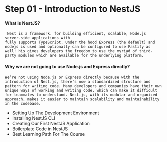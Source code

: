 # Step 01 - Introduction to NestJS

#### What is NestJS?
     Nest is a framework. for building efficient, scalable, Node.js server-side applications with
    fully supports TypeScript. Under the hood Express (the default) and nodejs is used and optionally can be configured to use Fastify as well! his gives developers the freedom to use the myriad of third-party modules which are available for the underlying platform.

#### Why we are not going to use Node.js and Express directly?
    We’re not using Node.js or Express directly because with the introduction of Nest.js, there’s now a standardized structure and pattern for writing code. Many developers and companies have their own unique ways of working and writing code, which can make it difficult for teammates to understand. Nest.js, with its modular and organized approach, makes it easier to maintain scalability and maintainability in the codebase.

- Setting Up The Development Environment
- Installing NestJS CLI
- Creating Our First NestJS Application
- Boilerplate Code in NestJS
- Best Learning Path For The Course
